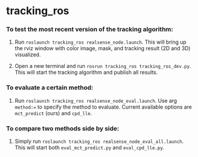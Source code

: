 # tracking_ros

### To test the most recent version of the tracking algorithm:

1. Run ```roslaunch tracking_ros realsense_node.launch```. This will bring up the rviz window with color image, mask, and tracking result (2D and 3D) visualized.

2. Open a new terminal and run ```rosrun tracking_ros tracking_ros_dev.py```. This will start the tracking algorithm and publish all results.

### To evaluate a certain method:

1. Run ```roslaunch tracking_ros realsense_node_eval.launch```. Use arg ```method:=``` to specify the method to evaluate. Current available options are ```mct_predict``` (ours) and ```cpd_lle```.

### To compare two methods side by side:

1. Simply run ```roslaunch tracking_ros realsense_node_eval_all.launch```. This will start both ```eval_mct_predict.py``` and ```eval_cpd_lle.py```.
